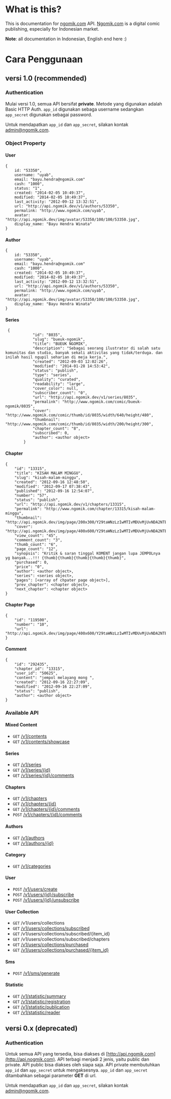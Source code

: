 What is this?
==============

This is documentation for [ngomik.com](http://ngomik.com) API. [Ngomik.com](http://ngomik.com) is a digital comic publishing, especially for Indonesian market. 

**Note**: all documentation in Indonesian, English end here :)

# Cara Penggunaan

## versi 1.0 (recommended)

### Authentication
Mulai versi 1.0, semua API bersifat **private**. Metode yang digunakan adalah Basic HTTP Auth. `app_id` digunakan sebaga username sedangkan `app_secret` digunakan sebagai password.

Untuk mendapatkan `app_id` dan `app_secret`, silakan kontak admin@ngomik.com. 

### Object Property

#### User

    {
        id: "53350",
        username: "uyab",
        email: "bayu.hendra@ngomik.com"
        cash: "1000",
        status: "1",
        created: "2014-02-05 10:49:37",
        modified: "2014-02-05 10:49:37",
        last_activity: "2012-09-12 13:32:51",
        url: "http://api.ngomik.dev/v1/authors/53350",
        permalink: "http://www.ngomik.com/uyab",
        avatar: "http://api.ngomik.dev/img/avatar/53350/100/100/53350.jpg",
        display_name: "Bayu Hendra Winata"
    }



#### Author

    {
        id: "53350",
        username: "uyab",
        email: "bayu.hendra@ngomik.com"
        cash: "1000",
        created: "2014-02-05 10:49:37",
        modified: "2014-02-05 10:49:37",
        last_activity: "2012-09-12 13:32:51",
        url: "http://api.ngomik.dev/v1/authors/53350",
        permalink: "http://www.ngomik.com/uyab",
        avatar: "http://api.ngomik.dev/img/avatar/53350/100/100/53350.jpg",
        display_name: "Bayu Hendra Winata"
    }

#### Series
    
     {
                "id": "8035",
                "slug": "bueuk-ngomik",
                "title": "BUEUK NGOMIK",
                "description": "Sebagai seorang ilustrator di salah satu komunitas dan studio, banyak sekali aktivitas yang tidak/terduga. dan inilah hasil ngupil seharian di meja kerja.",
                "created": "2012-09-03 12:02:26",
                "modified": "2014-01-28 14:53:42",
                "status": "publish",
                "type": "series",
                "quality": "curated",
                "readability": "large",
                "cover_color": null,
                "subscriber_count": "0",
                "url": "http://api.ngomik.dev/v1/series/8035",
                "permalink": "http://www.ngomik.com/comic/bueuk-ngomik/8035",
                "cover": "http://www.ngomik.com/comic/thumb/id/8035/width/640/height/480",
                "thumbnail": "http://www.ngomik.com/comic/thumb/id/8035/width/200/height/300",
                "chapter_count": "8",
                "subscribed": 0,
                "author": <author object>
            }

#### Chapter
    
    {
        "id": "13315",
        "title": "KISAH MALAM MINGGU",
        "slug": "kisah-malam-minggu",
        "created": "2012-09-16 12:48:50",
        "modified": "2012-09-17 07:38:43",
        "published": "2012-09-16 12:54:07",
        "number": "57",
        "status": "publish",
        "url": "http://api.ngomik.dev/v1/chapters/13315",
        "permalink": "http://www.ngomik.com/chapter/13315/kisah-malam-minggu",
        "thumbnail": "http://api.ngomik.dev/img/page/200x300/Y29taWNzLzIwMTIvMDUvMjUvNDA2NTEvNzA2MS8xMzMxNS9wNTA1NWNhYzgyNmNmZjkwODcuanBn/1/gif1.jpg",
        "cover": "http://api.ngomik.dev/img/page/400x600/Y29taWNzLzIwMTIvMDUvMjUvNDA2NTEvNzA2MS8xMzMxNS9wNTA1NWNhYzgyNmNmZjkwODcuanBn/0/gif1.jpg",
        "view_count": "45",
        "comment_count": "3",
        "thumb_count": "6",
        "page_count": "12",
        "synopsis": "Kritik & saran tinggal KOMENT jangan lupa JEMPOLnya yg banyak...!!! {thumb}{thumb}{thumb}{thumb}{thumb}",
        "purchased": 0,
        "price": "0",
        "author": <author object>,
        "series": <series object>,
        "pages": [<array of chpater page object>],
        "prev_chapter": <chapter object>,
        "next_chapter": <chapter object>
    }
    
#### Chapter Page
    {
        "id": "119500",
        "number": "10",
        "url": "http://api.ngomik.dev/img/page/400x600/Y29taWNzLzIwMTIvMDUvMjUvNDA2NTEvNzA2MS8xMzMxNS9wNTA1NWNhZGQ2NGY4MDE4NjYuanBn/0/gif10.jpg"
    }
    
#### Comment

    {
        "id": "292435",
        "chapter_id": "13315",
        "user_id": "50625",
        "content": "jempol melayang mong ",
        "created": "2012-09-16 22:27:09",
        "modified": "2012-09-16 22:27:09",
        "status": "publish",
        "author": <author object>
    }

### Available API

#### Mixed Content
* `GET` [/v1/contents](v1/content.md#index)
* `GET` [/v1/contents/showcase](v1/content.md#showcase)

#### Series
* `GET` [/v1/series](v1/series.md#index)
* `GET` [/v1/series/{id}](v1/series.md#detail)
* `GET` [/v1/series/{id}/comments](v1/series.md#get-comments)

#### Chapters
* `GET` [/v1/chapters](v1/chapter.md#index)
* `GET` [/v1/chapters/{id}](v1/chapter.md#detail)
* `GET` [/v1/chapters/{id}/comments](v1/chapter.md#get-comments)
* `POST` [/v1/chapters/{id}/comments](v1/chapter.md#post-comments)

#### Authors
* `GET` [/v1/authors](v1/authors.md#index)
* `GET` [/v1/authors/{id}](v1/author.md#detail)

#### Category
* `GET` [/v1/categories](v1/category.md#index)

#### User
* `POST` [/v1/users/create](v1/user.md#index)
* `POST` [/v1/users/{id}/subscribe](v1/user.md#subscribe)
* `POST` [/v1/users/{id}/unsubscribe](v1/user.md#unsubscribe)

#### User Collection
* `GET` /v1/users/collections
* `GET` [/v1/users/collections/subscribed](v1/collection.md#subscribed)
* `GET` /v1/users/collections/subscribed/{item_id}
* `GET` /v1/users/collections/subscribed/chapters
* `GET` [/v1/users/collections/purchased](v1/collection.md#purchased)
* `GET` [/v1/users/collections/purchased/{item_id}](v1/collection.md#purchased)

#### Sms
* `POST` [/v1/sms/generate](v1/sms.md#generate)

#### Statistic
* `GET` [/v1/statistic/summary](v1/statistic.md#summary)
* `GET` [/v1/statistic/registration](v1/statistic.md#daily-registration)
* `GET` [/v1/statistic/publication](v1/statistic.md#daily-publication)
* `GET` [/v1/statistic/reader](v1/statistic.md#daily-reader)

## versi 0.x (deprecated)

### Authentication
Untuk semua API yang tersedia, bisa diakses di [http://api.ngomik.com](http://api.nogmik.com). API terbagi menjadi 2 jenis, yaitu public dan private. API public bisa diakses oleh siapa saja. API private membutuhkan `app_id` dan `app_secret` untuk mengaksesnya. `app_id` dan `app_secret` ditambahkan sebagai parameter **GET** di url.

Untuk mendapatkan `app_id` dan `app_secret`, silakan kontak admin@ngomik.com. 

